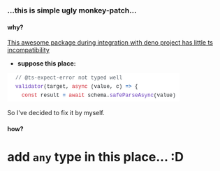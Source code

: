 ### ...this is simple ugly monkey-patch...

#### why?

[This awesome package during integration with deno project has little ts incompatibility](https://github.com/honojs/middleware/tree/main/packages/zod-validator)

- **suppose this place:**

![](image.png)

So I've decided to fix it by myself.

#### how?

# add `any` type in this place... :D

